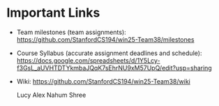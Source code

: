 # Important Links

- Team milestones (team assignments): https://github.com/StanfordCS194/win25-Team38/milestones
- Course Syllabus (accurate assignment deadlines and schedule): https://docs.google.com/spreadsheets/d/1Y5Lcy-f3GsL_aUVHTDTYkmbaJQqK7sEhrNU9xM57UpQ/edit?usp=sharing
- Wiki: https://github.com/StanfordCS194/win25-Team38/wiki

  Lucy
  Alex
  Nahum
  Shree

